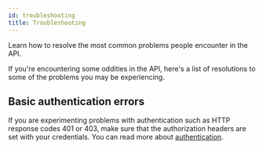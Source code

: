 ```yaml
---
id: troubleshooting
title: Troubleshooting
---
```


Learn how to resolve the most common problems people encounter in the API.

If you're encountering some oddities in the API, here's a list of resolutions to some of the problems you may be experiencing.

## Basic authentication errors

If you are experimenting problems with authentication such as HTTP response codes 401 or 403, make sure that the authorization headers are set with your credentials. You can read more about [authentication](/docs/authentication).
